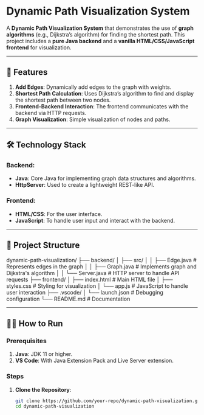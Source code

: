 # Dynamic Path Visualization System

A **Dynamic Path Visualization System** that demonstrates the use of **graph algorithms** (e.g., Dijkstra’s algorithm) for finding the shortest path. This project includes a **pure Java backend** and a **vanilla HTML/CSS/JavaScript frontend** for visualization.

---

## 🚀 Features

1. **Add Edges**: Dynamically add edges to the graph with weights.
2. **Shortest Path Calculation**: Uses Dijkstra’s algorithm to find and display the shortest path between two nodes.
3. **Frontend-Backend Interaction**: The frontend communicates with the backend via HTTP requests.
4. **Graph Visualization**: Simple visualization of nodes and paths.

---

## 🛠️ Technology Stack

### Backend:
- **Java**: Core Java for implementing graph data structures and algorithms.
- **HttpServer**: Used to create a lightweight REST-like API.

### Frontend:
- **HTML/CSS**: For the user interface.
- **JavaScript**: To handle user input and interact with the backend.

---

## 📂 Project Structure

dynamic-path-visualization/ ├── backend/ │ ├── src/ │ │ ├── Edge.java # Represents edges in the graph │ │ ├── Graph.java # Implements graph and Dijkstra's algorithm │ │ └── Server.java # HTTP server to handle API requests ├── frontend/ │ ├── index.html # Main HTML file │ ├── styles.css # Styling for visualization │ └── app.js # JavaScript to handle user interaction ├── .vscode/ │ └── launch.json # Debugging configuration └── README.md # Documentation


---

## 🧑‍💻 How to Run

### Prerequisites
1. **Java**: JDK 11 or higher.
2. **VS Code**: With Java Extension Pack and Live Server extension.

### Steps

1. **Clone the Repository**:
   ```bash
   git clone https://github.com/your-repo/dynamic-path-visualization.git
   cd dynamic-path-visualization
